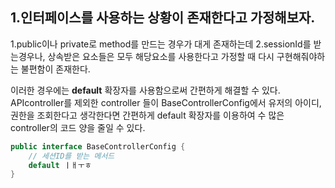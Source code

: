 
## 1.인터페이스를 사용하는 상황이 존재한다고 가정해보자.


1.public이나 private로 method를 만드는 경우가 대게 존재하는데 
2.sessionId를 받는경우나, 상속받은 요소들은 모두 해당요소를 사용한다고 가정할 때 다시 구현해줘야하는 불편함이 존재한다.


이러한 경우에는 **default** 확장자를 사용함으로써 간편하게 해결할 수 있다.
APIcontroller를 제외한 controller 들이 BaseControllerConfig에서 유저의 아이디, 권한을 조회한다고 생각한다면 간편하게 default 확장자를 이용하여 수 많은 controller의 코드 양을 줄일 수 있다.


```java
public interface BaseControllerConfig {
	// 세션ID를 받는 메서드
	default ㅣㅐㅜㅎ 
}
```